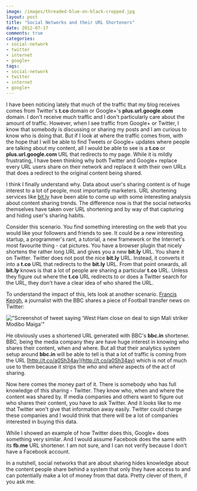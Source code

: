 ```yaml
---
image: /images/threaded-blue-on-black-cropped.jpg
layout: post
title: "Social Networks and their URL Shorteners"
date: 2012-07-17
comments: true
categories:
- social-network
- twitter
- internet
- google+
tags:
- social-network
- twitter
- internet
- google+
---
```

I have been noticing lately that much of the traffic that my blog
receives comes from Twitter's **t.co** domain or Google+'s
**plus.url.google.com** domain. I don't receive much traffic and I don't
particularly care about the amount of traffic. However, when I
see traffic from Google+ or Twitter, I know that somebody is discussing
or sharing my posts and I am curious to know who is doing that. But if I
look at where the traffic comes from, with the hope that I will be able
to find Tweets or Google+ updates where people are talking about my
content, all I would be able to see is a **t.co** or **plus.url.google.com**
URL that redirects to my page. While it is mildly frustrating, I have
been thinking why both Twitter and Google+ replace every URL users share
on their network and replace it with their own URLs that does a redirect
to the original content being shared.

<!--more-->

I think I finally understand why. Data about user's sharing content is
of huge interest to a lot of people, most importantly marketers. URL
shortening services like [bit.ly](http://bitly.com") have been able to
come up with some interesting analysis about content sharing trends. The
difference now is that the social networks themselves have taken over
URL shortening and by way of that capturing and hiding user's sharing
habits.

Consider this scenario. You find something interesting on the web that
you would like your followers and friends to see. It could be a new interesting
startup, a programmer's rant, a tutorial, a new framework or the
Internet's most favourite thing - cat pictures. You have a browser
plugin that nicely shortens the rather long URL and gives you a new
**bit.ly** URL. You share it on Twitter. Twitter does not post the nice
**bit.ly** URL. Instead, it converts it into a **t.co** URL that redirects
to the **bit.ly** URL. From that point onwards, all **bit.ly** knows is that
a lot of people are sharing a particular **t.co** URL. Unless they figure
out where the **t.co** URL redirects to or does a Twitter search for the
URL, they don't have a clear idea of who shared the URL.

To understand the impact of this, lets look at another
scenario. [Francis Keogh](https://twitter.com/HonestFrank), a journalist
with the BBC shares a piece of Football transfer news on Twitter:

!["Screenshot of tweet saying 'West Ham close on deal to sign Mali striker Modibo Maiga'"](http://i.imgur.com/e2tqA.png "Screenshot of tweet saying 'West Ham close on deal to sign Mali striker Modibo Maiga'")

He obviously uses a shortened URL generated with BBC's **bbc.in**
shortener. BBC, being the media company they are have huge interest in
knowing who shares their content, when and where. But all that their
analytics system setup around **bbc.in** will be able to tell is that a
lot of traffic is coming from the URL [http://t.co/a0Sh34av](http://t.co/a0Sh34av) which is not of much use to
them because it strips the _who_ and _where_ aspects of the act of
sharing.

Now here comes the money part of it. There is somebody who has full
knowledge of this sharing - Twitter. They know who, when and where the
content was shared by. If media companies and others want to figure out
who shares their content, you have to ask Twitter. And it looks like to
me that Twitter won't give that information away easily. Twitter could
charge these companies and I would think that there will be a lot of
companies interested in buying this data.

While I showed an example of how Twitter does this, Google+ does
something very similar. And I would assume Facebook does the same with
its **fb.me** URL shortener. I am not sure, and I can not verify because I
don't have a Facebook account.

In a nutshell, social networks that are about sharing hides knowledge
about the content people share behind a system that only they have
access to and can potentially make a lot of money from that data. Pretty
clever of them, if you ask me.

